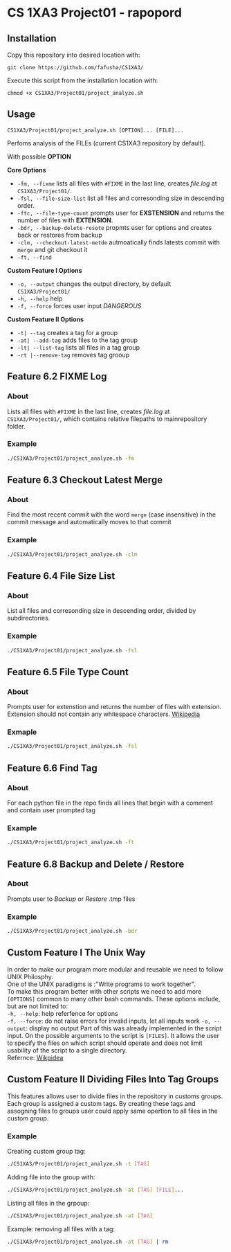 #  CS 1XA3 Project01 - rapopord

## Installation
   Copy this repository into desired location with:  
   ```
   git clone https://github.com/fafusha/CS1XA3/
   ```
  
   Execute this script from the installation location with:  
   ```
   chmod +x CS1XA3/Project01/project_analyze.sh
   ````
 ## Usage
```
CS1XA3/Project01/project_analyze.sh [OPTION]... [FILE]...
```
Perfoms analysis of the FILEs (current CS1XA3 repository by default).
   
With possible **OPTION**  

**Core Options**  

* `-fm, --fixme` lists all files with `#FIXME` in the last line, creates *file.log* at `CS1XA3/Project01/`.
* `-fsl, --file-size-list` list all files and corresonding size in descending order.
* `-ftc, --file-type-count` prompts user for **EXSTENSION** and returns the number of files with  **EXTENSION**.
* `-bdr, --backup-delete-resote` propmts user for options and creates back or restores from backup
* `-clm, --checkout-latest-metde` autmoatically finds latests commit with `merge` and git checkout it
* `-ft, --find`

**Custom Feature I Options**  

* `-o, --output` changes the output directory, by default `CS1XA3/Project01/`
* `-h, --help` help
* `-f, --force` forces user input *DANGEROUS*

**Custom Feature II Options**

* `-t| --tag` creates a tag for a group
* `-at| --add-tag` adds files to the tag group
* `-lt| --list-tag` lists all files in a tag group
* `-rt |--remove-tag` removes tag grooup

## Feature 6.2 FIXME Log
### About
Lists all files with `#FIXME` in the last line, creates *file.log* at `CS1XA3/Project01/`, which contains relative filepaths to mainrepository folder.
 
### Example
```bash
./CS1XA3/Project01/project_analyze.sh -fm
```
 ## Feature 6.3 Checkout Latest Merge
 ### About
 Find the most recent commit with the word `merge` (case insensitive) in the commit message and automatically moves to that commit
 ### Example
```bash
./CS1XA3/Project01/project_analyze.sh -clm
```
 
## Feature 6.4 File Size List
### About
List all files and corresonding size in descending order, divided by subdirectories.
### Example
```bash
./CS1XA3/Project01/project_analyze.sh -fsl
```
## Feature 6.5 File Type Count
### About
Prompts user for extenstion and returns the number of files with extension.  
Extension should not contain any whitespace characters. [Wikipedia](https://en.wikipedia.org/wiki/Filename_extension)
### Exmaple
```bash
./CS1XA3/Project01/project_analyze.sh -fsl
```
## Feature 6.6 Find Tag
### About
For each python file in the repo finds all lines that begin with a comment and contain user prompted tag
### Example
```bash
./CS1XA3/Project01/project_analyze.sh -ft
```

## Feature 6.8 Backup and Delete / Restore
### About
Prompts user to *Backup* or *Restore* .tmp files
### Example
```bash
./CS1XA3/Project01/project_analyze.sh -bdr
```

## Custom Feature I The Unix Way
In order to make our program more modular and reusable we need to follow UNIX Philosphy.  
One of the UNIX paradigms is :"Write programs to work together".  
To make this program better with other scripts we need to add more `[OPTIONS]` common to many other bash commands. These options include, but are not limited to:  
`-h, --help`: help referfence for options  
`-f, --force`: do not raise errors for invalid inputs, let all inputs work
`-o, --output`: display no output
Part of this was already implemented in the script input. On the possible arguments to the script is `[FILES]`. It allows the user to specify the files on which script should operate and does not limit usability of the script to a single directory.  
Refernce: [Wikpidea](https://en.wikipedia.org/wiki/Unix_philosophy)

## Custom Feature II Dividing  Files Into Tag Groups
This features allows user to divide files in the repository in customs groups. Each group  is assigned a custom tags. By creating these tags and assogning files to groups user could apply same opertion to all files in the custom group.

### Example
Creating custom group tag:
```bash
./CS1XA3/Project01/project_analyze.sh -t [TAG]
```
Adding file into the group with:
```bash
./CS1XA3/Project01/project_analyze.sh -at [TAG] [FILE]...
```
Listing all files in the grpoup: 
```bash
./CS1XA3/Project01/project_analyze.sh -at [TAG]
```

Example: removing all files with a tag:

```bash
./CS1XA3/Project01/project_analyze.sh -at [TAG] | rm
```
